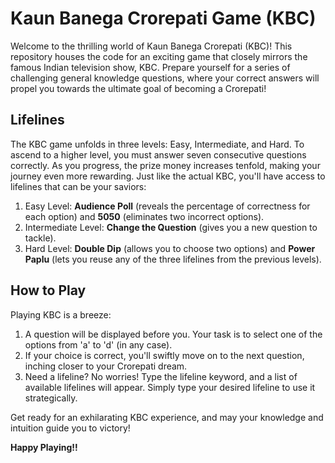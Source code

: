 # Kaun Banega Crorepati Game (KBC)

Welcome to the thrilling world of Kaun Banega Crorepati (KBC)! This repository houses the code for an exciting game that closely mirrors the famous Indian television show, KBC. Prepare yourself for a series of challenging general knowledge questions, where your correct answers will propel you towards the ultimate goal of becoming a Crorepati!

## Lifelines
The KBC game unfolds in three levels: Easy, Intermediate, and Hard. To ascend to a higher level, you must answer seven consecutive questions correctly. As you progress, the prize money increases tenfold, making your journey even more rewarding. Just like the actual KBC, you'll have access to lifelines that can be your saviors:
1. Easy Level: **Audience Poll** (reveals the percentage of correctness for each option) and **5050** (eliminates two incorrect options).
2. Intermediate Level: **Change the Question** (gives you a new question to tackle).
3. Hard Level: **Double Dip** (allows you to choose two options) and **Power Paplu** (lets you reuse any of the three lifelines from the previous levels).

## How to Play
Playing KBC is a breeze:
1. A question will be displayed before you. Your task is to select one of the options from 'a' to 'd' (in any case).
2. If your choice is correct, you'll swiftly move on to the next question, inching closer to your Crorepati dream.
3. Need a lifeline? No worries! Type the lifeline keyword, and a list of available lifelines will appear. Simply type your desired lifeline to use it strategically.

Get ready for an exhilarating KBC experience, and may your knowledge and intuition guide you to victory!

**Happy Playing!!**

